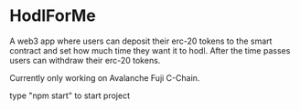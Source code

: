 # HodlForMe

A web3 app where users can deposit their erc-20 tokens to the smart contract and set how much time they want it to hodl. After the time passes users can withdraw their erc-20 tokens.

Currently only working on Avalanche Fuji C-Chain.

type "npm start" to start project
